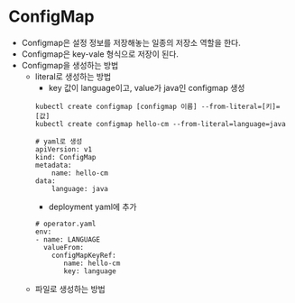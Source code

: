 # ConfigMap

- Configmap은 설정 정보를 저장해놓는 일종의 저장소 역할을 한다.
- Configmap은 key-vale 형식으로 저장이 된다.
- Configmap을 생성하는 방법
    - literal로 생성하는 방법
        - key 값이 language이고, value가 java인 configmap 생성
        ```
        kubectl create configmap [configmap 이름] --from-literal=[키]=[값]
        kubectl create configmap hello-cm --from-literal=language=java
        ```
        ```
        # yaml로 생성
        apiVersion: v1
        kind: ConfigMap
        metadata:
            name: hello-cm
        data:
            language: java
        ```
        - deployment yaml에 추가
        ```
        # operator.yaml
        env:
        - name: LANGUAGE
          valueFrom:
            configMapKeyRef:
               name: hello-cm
               key: language
        ```
    - 파일로 생성하는 방법